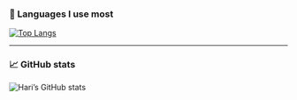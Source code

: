 ### 🧰 Languages I use most
[![Top Langs](https://github-readme-stats.vercel.app/api/top-langs/?username=Hariprashad-Ravikumar&layout=compact&langs_count=10&hide=cmake,makefile&theme=github_dark)](https://github.com/Hariprashad-Ravikumar)

---

### 📈 GitHub stats
![Hari’s GitHub stats](https://github-readme-stats.vercel.app/api?username=Hariprashad-Ravikumar&show_icons=true&hide_rank=true&theme=github_dark)
